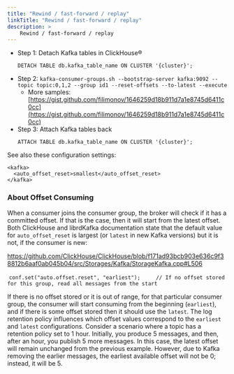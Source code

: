 ```yaml
---
title: "Rewind / fast-forward / replay"
linkTitle: "Rewind / fast-forward / replay"
description: >
    Rewind / fast-forward / replay
---
```

* Step 1: Detach Kafka tables in ClickHouse®
  ```
  DETACH TABLE db.kafka_table_name ON CLUSTER '{cluster}';
  ```
* Step 2: `kafka-consumer-groups.sh --bootstrap-server kafka:9092 --topic topic:0,1,2 --group id1 --reset-offsets --to-latest --execute`
  * More samples: [https://gist.github.com/filimonov/1646259d18b911d7a1e8745d6411c0cc](https://gist.github.com/filimonov/1646259d18b911d7a1e8745d6411c0cc)
* Step 3: Attach Kafka tables back
  ```
  ATTACH TABLE db.kafka_table_name ON CLUSTER '{cluster}';
  ```

See also these configuration settings:

```markup
<kafka>
  <auto_offset_reset>smallest</auto_offset_reset>
</kafka>
```
### About Offset Consuming

When a consumer joins the consumer group, the broker will check if it has a committed offset. If that is the case, then it will start from the latest offset. Both ClickHouse and librdKafka documentation state that the default value for `auto_offset_reset` is largest (or `latest` in new Kafka versions) but it is not, if the consumer is new:

https://github.com/ClickHouse/ClickHouse/blob/f171ad93bcb903e636c9f38812b6aaf0ab045b04/src/Storages/Kafka/StorageKafka.cpp#L506

  `conf.set("auto.offset.reset", "earliest");     // If no offset stored for this group, read all messages from the start`

If there is no offset stored or it is out of range, for that particular consumer group, the consumer will start consuming from the beginning (`earliest`), and if there is some offset stored then it should use the `latest`. 
The log retention policy influences which offset values correspond to the `earliest` and `latest` configurations. Consider a scenario where a topic has a retention policy set to 1 hour. Initially, you produce 5 messages, and then, after an hour, you publish 5 more messages. In this case, the latest offset will remain unchanged from the previous example. However, due to Kafka removing the earlier messages, the earliest available offset will not be 0; instead, it will be 5.
